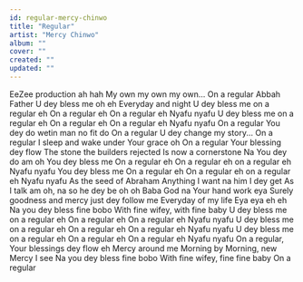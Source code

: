 ```yaml
---
id: regular-mercy-chinwo
title: "Regular"
artist: "Mercy Chinwo"
album: ""
cover: ""
created: ""
updated: ""
---
```


EeZee production ah hah
My own my own my own...
On a regular Abbah Father
U dey bless me oh eh
Everyday and night
U dey bless me on a regular eh
On a regular eh
On a regular eh
Nyafu nyafu
U dey bless me on a regular eh
On a regular eh
On a regular eh
Nyafu nyafu
On a regular
You dey do wetin man no fit do
On a regular
U dey change my story...
On a regular
I sleep and wake under Your grace oh
On a regular
Your blessing dey flow
The stone the builders rejected
Is now a cornerstone
Na You dey do am oh
You dey bless me
On a regular eh
On a regular eh on a regular eh
Nyafu nyafu
You dey bless me
On a regular eh
On a regular eh on a regular eh
Nyafu nyafu
As the seed of Abraham
Anything I want na him I dey get
As I talk am oh, na so he dey be oh oh
Baba God na Your hand work eya
Surely goodness and mercy just dey follow me
Everyday of my life
Eya eya eh eh
Na you dey bless fine bobo
With fine wifey, with fine baby
U dey bless me on a regular eh
On a regular eh
On a regular eh
Nyafu nyafu
U dey bless me on a regular eh
On a regular eh
On a regular eh
Nyafu nyafu
U dey bless me on a regular eh
On a regular eh
On a regular eh
Nyafu nyafu
On a regular, Your blessings dey flow eh
Mercy around me
Morning by Morning, new Mercy I see
Na you dey bless fine bobo
With fine wifey, fine fine baby
On a regular